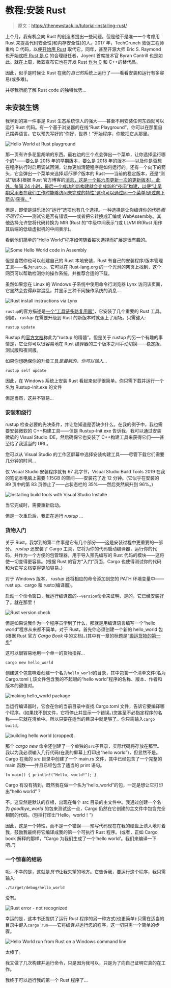 # 教程:安装 Rust

> 原文：<https://thenewstack.io/tutorial-installing-rust/>

上个月，我有机会向 Rust 的创造者提出一些问题。但是他不是唯一一个考虑用 Rust 来提高代码安全性(和内存安全性)的人。2017 年，TechCrunch 敦促工程师重构 C 代码，以便[开始用 Rust](https://techcrunch.com/2017/07/16/death-to-c/) 取代它，同年，甚至开源大师 Eric S. Raymond 也开始[欢呼 Rust 是 C](http://esr.ibiblio.org/?p=7711) 的合理继任者，Joyent 首席技术官 Byran Cantrill 也是如此。就在上周，微软宣布它也在开发 Rust [作为 C](https://www.zdnet.com/article/microsoft-to-explore-using-rust/) 和 C++的替代品。

因此，似乎是时候让 Rust 在我的*自己的*系统上运行了——看看安装和运行有多容易(或多难)。

并尽我所能了解 Rust code 的独特优势…

## **未安装生锈**

我学到的第一件事是 Rust 生态系统惊人的强大——甚至不用安装任何东西就可以运行 Rust 代码。有一个基于浏览器的在线“Rust Playground”，你可以在那里自己摆弄语言。它以预先写好的“你好，世界！”开始程序，你敢把它从那里。

![ Hello World at Rust playground](img/8b1f9973ecd5f6ff10369a905c7a8b0e.png)

那一页有许多花里胡哨的东西。最右边的三个点会弹出一个菜单，让你选择运行哪个的*——要么是 2015 年的早期版本，要么是 2018 年的版本——以及你是否想在程序执行时启用调试回溯，让你更加清楚程序是如何运行的。还有一个向下的箭头，它会弹出一个菜单来选择*运行哪个*版本的 Rust——当前的稳定版本，还是“测试”版本(根据 Rust 官方博客的[消息，这是一个每六周更新一次的更新版本)。此外，每隔 24 小时，最后一个成功的新构建就会变成新的“夜间”构建，以便“让早期采用者在我们工作时能够访问未完成的特性”这也可以通过同一个菜单(通过向下箭头)获得。](https://blog.rust-lang.org/2014/10/30/Stability.html)*

但是，即使是游乐场的“运行”选项也有几个选择。一种选择是让你编译你的代码*而不运行它*——测试它是否有错误——或者把它转换成汇编或 WebAssembly。其他选择允许您将代码转换为 MIR (Rust 的“中级中间表示”)或 LLVM IR(Rust 用作其后端的低级虚拟机的中间表示)。

看到他们简单的“Hello World”程序如何随着每次选择而扩展是很有趣的。

![Some Hello World code in Assembly](img/58229a111f7f2cb46d22fd790405b465.png)

但是当然你也可以创建自己的 Rust 本地安装，Rust 有自己的安装程序/版本管理工具——名为`rustup`。它可以在 Rust-lang.org 的一个光滑的网页上找到，这个网页可以帮助检测你的操作系统，并推荐合适的下载。

虽然如果您在 Linux 的 Windows 子系统中使用命令行浏览器 Lynx 访问该页面，它显然会变得非常混乱，并显示三种不同操作系统的消息…

![Rust install instructions via Lynx](img/9f44fccd7f8db64eaafb0955b4d3881a.png)

`rustup`的官方描述是[一个“工具链多路复用器”](https://github.com/rust-lang/rustup.rs/blob/master/README.md)，它安装了几个重要的 Rust 工具。例如， *rustup* 在需要升级到 Rust 的新版本时就派上了用场。只需键入:

`rustup update`

Rustup 的[官方文档](https://github.com/rust-lang/rustup.rs/blob/master/README.md)称此为“rustup 的精髓”。但是关于 rustup 的另一个有趣的事情是，它让你可以很容易地在 Rust 编译器的三个版本之间手动切换——稳定版、测试版和夜间版。

如果你想确保你的升级工具*是最新的，你可以输入…*

`rustup self update`

因此，在 Windows 系统上安装 Rust 看起来似乎很简单。你只需下载并运行一个名为 Rustup-Init.exe 的文件

但是当然，这并不容易…

### **安装和绕行**

rustup 检查必要的先决条件，并让您知道是否缺少什么。在我的例子中，我也需要安装微软的 C++构建工具——但是 Rustup-Init.exe 告诉我，我可以通过安装微软的 Visual Studio IDE，然后确保它也安装了 C++构建工具来获得它们——甚至给了我适当的 URL。

您可以从 Visual Studio 的工作区屏幕中选择安装构建工具——尽管下载它们需要几分钟的时间…

仅 Visual Studio 安装程序就有 67 兆字节，Visual Studio Build Tools 2019 在我的笔记本电脑上需要 1.15GB 的空间——安装花了近 12 分钟。(它似乎在安装的 89 页中的第 83 页停止了——占状态栏的 35%——然后突然飙升到 96%。)

![Installing build tools with Visual Studio Installe](img/23ebd29aec3f5df24db66fe7181fb804.png)

当它完成时，需要重新启动。

但是一次重启后，我正在运行 *rustup* …

### **货物入门**

关于 Rust，我学到的第二件事是它有几个部分——这是安装过程中更重要的一部分。 *rustup* 还安装了 Cargo 工具，它将为你的代码启动编译器，运行你的代码，并作为一个方便的包管理器，用于导入预先编写的 Rust 代码的模块——这将使一切变得更容易。(根据 Rust 的官方“入门”页面，Cargo 也使得测试你的代码和为它写文档变得更加容易。)

对于 Windows 版本， *rustup* 还将相应的命令添加到您的 PATH 环境变量中——rust up、cargo 和 rustc(编译器)。

启动一个命令窗口，我运行编译器的`--version`命令来证明，是的，它已经安装好了。就在那里！

![Rust version check](img/628c19069128241bbbb378bf4fa18787.png)

但是如果说我作为一个程序员学到了什么，那就是用编译语言编写一个“hello world”程序从来都不简单。对于 Rust，首先你必须创建一个新的 hello_world 包(根据 Rust 官方 *Cargo Book* 中的文档)。)其中有一章的标题是“[搬运货物的第一步](https://doc.rust-lang.org/cargo/getting-started/first-steps.html)”

这可以很容易地用一个单一的货物指挥…

`cargo new hello_world`

创建这个包意味着创建一个名为`hello_world`的目录，其中包含一个清单文件(名为 Cargo.toml ),该文件包含我的不起眼的“hello world”程序的名称、版本、作者和版本的键值对。

![making hello_world package](img/7f830b1b574c402a8fd1c74924674c47.png)

当运行编译器时，它会在你的当前目录中查找 Cargo.toml 文件，告诉它要编译哪个程序。(如果找不到文件，它将停止并显示一个错误。)您甚至不必指定程序的名称——它就在清单中。所以只要在适当的目录中就足够了。你只需输入`cargo build`。

![building hello world (cropped).](img/d79843f6de90024b9f13d47fb5e86b3c.png)

那个 *cargo new* 命令还创建了一个单独的`src`子目录，实际代码将存放在那里。我以为我必须输入几行代码(在我的屏幕上打印出“hello world”)，但显然不是。Cargo 在我的 *src* 目录中创建了一个 main.rs 文件，其中已经包含了一个完整的 main 函数——并且已经包含了适当的 print 语句。

``fn main() {
println!("Hello, world!");
}``

Cargo 有没有猜到，既然我在做一个名为“hello_world”的包，一定是想让它打印出“hello world”？

不。这显然是默认的存根，出现在每个 src 目录的主文件中。我通过创建一个名为 *goodbye_world* 的包来测试这一点，Cargo 仍然在它创建的主文件中包含完全相同的代码。(包括打印出“Hello，world！”)

因此，这是一个特性，而不是一个错误——预写代码现在在我的硬盘上诱人地盯着我，鼓励我最终将它编译成我的第一个可执行 Rust 程序。(或者，正如 Cargo book 解释的那样，“Cargo 为我们生成了一个‘hello world’。我们来编译一下吧。”)

### **一个惊喜的结局**

呃，不幸的是，这就是*货书*让我失望的地方。它告诉我，要运行这个程序，我只需输入:

`./target/debug/hello_world`

没有。

![Rust error - not recognized](img/9897eecd20fadb8d4523c877a341f4c3.png)

幸运的是，这本书还提供了运行 Rust 程序的另一种方式(也更简单):只需在适当的目录中键入`cargo run`——它将编译*并*运行您的程序，这一切只需一个简单的步骤。

![Hello World run from Rust on a Windows command line](img/b0e5e200a3e85def218cf23e438e286d.png)

太棒了。

我又做了几次构建并运行命令，只是因为我可以，只是为了向自己证明它真的在工作。

我终于可以运行我的第一个 Rust 程序了…

<svg xmlns:xlink="http://www.w3.org/1999/xlink" viewBox="0 0 68 31" version="1.1"><title>Group</title> <desc>Created with Sketch.</desc></svg>